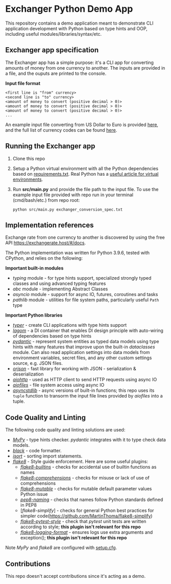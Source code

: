 # Exchanger Python Demo App

This repository contains a demo application meant to demonstrate CLI application development with Python based on type hints and OOP, including useful modules/libraries/syntax/etc.

## Exchanger app specification

The Exchanger app has a simple purpose: it's a CLI app for converting amounts of money from one currency to another. The inputs are provided in a file, and the ouputs are printed to the console.

**Input file format**

    <first line is "from" currency>
    <second line is "to" currency>
    <amount of money to convert (positive decimal > 0)>
    <amount of money to convert (positive decimal > 0)>
    <amount of money to convert (positive decimal > 0)>
    ...

An example input file converting from US Dollar to Euro is provided [here](exchanger_conversion_spec.txt), and the full list of currency codes can be found [here](https://iban.com/currency-codes).

## Running the Exchanger app

1. Clone this repo
2. Setup a Python virtual environment with all the Python dependencies based on [requirements.txt](requirements.txt). Real Python has a [useful article for virtual environments](https://realpython.com/python-virtual-environments-a-primer/).
3. Run **src/main.py** and provide the file path to the input file. To use the example input file provided with repo run in your terminal (cmd/bash/etc.) from repo root: 
    
    `python src/main.py exchanger_conversion_spec.txt`

## Implementation references

Exchange rate from one currency to another is discovered by using the free API https://exchangerate.host/#/docs.

The Python implementation was written for Python 3.9.6, tested with CPython, and relies on the following:

**Important built-in modules**

* *typing* module - for type hints support, specialized strongly typed classes and using advanced typing features
* *abc* module - implementing Abstract Classes
* *asyncio* module - support for async IO, futures, coroutines and tasks
* *pathlib* module - utilities for file system paths, particularly useful `Path` type

**Important Python libraries**

* [*typer*](https://typer.tiangolo.com/) - create CLI applications with type hints support
* [*lagom*](https://lagom-di.readthedocs.io/en/latest/) - a DI container that enables DI design principle with auto-wiring of dependencies based on type hints
* [*pydantic*](https://pydantic-docs.helpmanual.io/) - represent system entities as typed data models using type hints with many features that improve upon the built-in *dataclasses* module. Can also read application settings into data models from environment variables, secret files, and any other custom settings source, e.g. JSON files.
* [*orjson*](https://github.com/ijl/orjson) - fast library for working with JSON - serialization & deserialization
* [*aiohttp*](https://docs.aiohttp.org/en/stable/) - used as HTTP client to send HTTP requests using async IO
* [*aiofiles*](https://pythonrepo.com/repo/Tinche-aiofiles-python-files) - file system access using async IO
* [*asyncstdlib*](https://asyncstdlib.readthedocs.io/en/latest/) - async versions of built-in functions; this repo uses its `tuple` function to transorm the input file lines provided by *aiofiles* into a tuple.

## Code Quality and Linting

The following code quality and linting solutions are used:

* [*MyPy*](https://mypy.readthedocs.io/en/stable/introduction.html) - type hints checker. *pydantic* integrates with it to type check data models.
* [*black*](https://github.com/psf/black) - code formatter.
* [*isort*](https://github.com/PyCQA/isort) - sorting import statements.
* [*flake8*](https://flake8.pycqa.org/en/latest/) - Style guide enforcement. Here are some useful plugins:
  * [*flake8-builtins*](https://github.com/gforcada/flake8-builtins) - checks for accidental use of builtin functions as names
  * [*flake8-comprehensions*](https://github.com/adamchainz/flake8-comprehensions) - checks for misuse or lack of use of comprehensions
  * [*flake8-mutable*](https://github.com/ebeweber/flake8-mutable) - checks for mutable default parameter values Python issue
  * [*pep8-naming*](https://github.com/PyCQA/pep8-naming) - checks that names follow Python standards defined in PEP8
  * [*flake8-simplify*] - checks for general Python best practices for simpler code(https://github.com/MartinThoma/flake8-simplify)
  * [*flake8-pytest-style*](https://github.com/m-burst/flake8-pytest-style) - check that *pytest* unit tests are written according to style; **this plugin isn't relevant for this repo**
  * [*flake8-logging-format*](https://github.com/globality-corp/flake8-logging-format) - ensures logs use extra arguments and exception(); **this plugin isn't relevant for this repo**

Note *MyPy* and *flake8* are configured with [setup.cfg](setup.cfg).

## Contributions

This repo doesn't accept contributions since it's acting as a demo.

